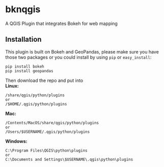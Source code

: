 # bknqgis
A QGIS Plugin that integrates Bokeh for web mapping

Installation
------------
This plugin is built on Bokeh and GeoPandas, please make sure you have those two packages  or you could install by using `pip` or `easy_install`:

```
pip install bokeh
pip install geopandas
```
Then download the repo and put into   
**Linux:**
```
/share/qgis/python/plugins
or
/$HOME/.qgis/python/plugins
```
**Mac:**
```
/Contents/MacOS/share/qgis/python/plugins
or
/Users/$USERNAME/.qgis/python/plugins
```
**Windows:**
```
C:\Program Files\QGIS\python\plugins
or
C:\Documents and Settings\$USERNAME\.qgis\python\plugins
```
